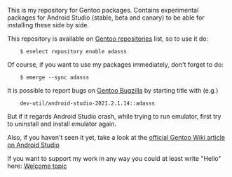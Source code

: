 This is my repository for Gentoo packages. Contains experimental packages for Android Studio (stable, beta and canary) to be able for installing these side by side.

This repository is available on [Gentoo repositories](https://repos.gentoo.org) list, so to use it do:
```
	$ eselect repository enable adasss
```
Of course, if you want to use my packages immediately, don't forget to do:
```
	$ emerge --sync adasss
```
It is possible to report bugs on [Gentoo Bugzilla](https://bugs.gentoo.org/) by starting title with (e.g.) 
```
	dev-util/android-studio-2021.2.1.14::adasss
```
But if it regards Android Studio crash, while trying to run emulator, first try to uninstall and install emulator again.

Also, if you haven't seen it yet, take a look at the [official Gentoo Wiki article on Android Studio](https://wiki.gentoo.org/wiki/Android_studio)

If you want to support my work in any way you could at least write "Hello" here: [Welcome topic](https://github.com/AdamGiergun/adasss/discussions/1)

